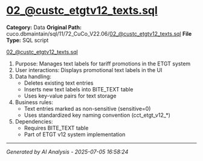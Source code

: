 # 02_@custc_etgtv12_texts.sql

**Category:** Data
**Original Path:** cuco.dbmaintain/sql/11/72_CuCo_V22.06/02_@custc_etgtv12_texts.sql
**File Type:** SQL script

02_@custc_etgtv12_texts.sql
1. Purpose: Manages text labels for tariff promotions in the ETGT system
2. User interactions: Displays promotional text labels in the UI
3. Data handling:
   - Deletes existing text entries
   - Inserts new text labels into BITE_TEXT table
   - Uses key-value pairs for text storage
4. Business rules:
   - Text entries marked as non-sensitive (sensitive=0)
   - Uses standardized key naming convention (cct_etgt_v12_*)
5. Dependencies:
   - Requires BITE_TEXT table
   - Part of ETGT v12 system implementation

---
*Generated by AI Analysis - 2025-07-05 16:58:24*
